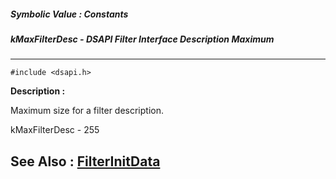 ##### Symbolic Value : Constants
##### kMaxFilterDesc - DSAPI Filter Interface Description Maximum
---
```
#include <dsapi.h>
```
**Description :**

Maximum size for a filter description.

kMaxFilterDesc - 255

**See Also :**
[FilterInitData](/domino-c-api-docs/reference/Data/FilterInitData)
---
